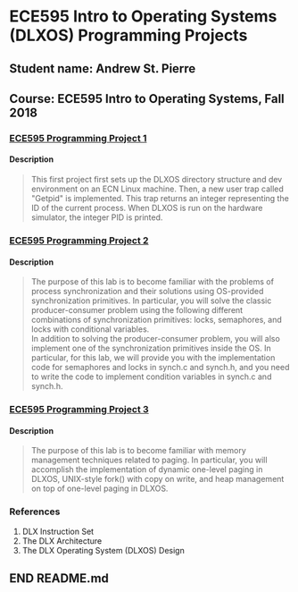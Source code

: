 # ECE595 Intro to Operating Systems (DLXOS) Programming Projects

## Student name: Andrew St. Pierre
## Course: ECE595 Intro to Operating Systems, Fall 2018  


### [ECE595 Programming Project 1](https://engineering.purdue.edu/~ece595/labs_2018/lab1.html)
#### Description
> This first project first sets up the DLXOS directory structure and dev environment on an ECN Linux machine. Then, a new user trap called "Getpid" is implemented. This trap returns an integer representing the ID of the current process. When DLXOS is run on the hardware simulator, the integer PID is printed.


### [ECE595 Programming Project 2](https://engineering.purdue.edu/~ece595/labs_2018/lab2.html)  
#### Description
> The purpose of this lab is to become familiar with the problems of process synchronization and their solutions using OS-provided synchronization primitives. In particular, you will solve the classic producer-consumer problem using the following different combinations of synchronization primitives: locks, semaphores, and locks with conditional variables.  
> In addition to solving the producer-consumer problem, you will also implement one of the synchronization primitives inside the OS. In particular, for this lab, we will provide you with the implementation code for semaphores and locks in synch.c and synch.h, and you need to write the code to implement condition variables in synch.c and synch.h.  


### [ECE595 Programming Project 3](https://engineering.purdue.edu/~ece595/labs_2018/lab3.html)
#### Description  
> The purpose of this lab is to become familiar with memory management techniques related to paging. In particular, you will accomplish the implementation of dynamic one-level paging in DLXOS, UNIX-style fork() with copy on write, and heap management on top of one-level paging in DLXOS.


### References
1. DLX Instruction Set
2. The DLX Architecture
3. The DLX Operating System (DLXOS) Design

## END README.md
